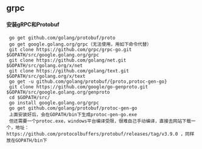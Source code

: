 ## grpc

#### 安装gRPC和Protobuf
     go get github.com/golang/protobuf/proto
     go get google.golang.org/grpc（无法使用，用如下命令代替）
     git clone https://github.com/grpc/grpc-go.git $GOPATH/src/google.golang.org/grpc
     git clone https://github.com/golang/net.git $GOPATH/src/golang.org/x/net
     git clone https://github.com/golang/text.git $GOPATH/src/golang.org/x/text
     go get -u github.com/golang/protobuf/{proto,protoc-gen-go}
     git clone https://github.com/google/go-genproto.git $GOPATH/src/google.golang.org/genproto
     cd $GOPATH/src/
     go install google.golang.org/grpc
     go get github.com/golang/protobuf/protoc-gen-go
     上面安装好后，会在GOPATH/bin下生成protoc-gen-go.exe
     但还需要一个protoc.exe，windows平台编译受限，很难自己手动编译，直接去网站下载一个，地址：https://github.com/protocolbuffers/protobuf/releases/tag/v3.9.0 ，同样放在GOPATH/bin下